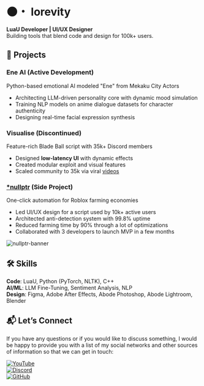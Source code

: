 # 🌑・ lorevity
**LuaU Developer | UI/UX Designer** <br />
Building tools that blend code and design for 100k+ users.

## 🚀 Projects
### **Ene AI (Active Development)**
Python-based emotional AI modeled "Ene" from Mekaku City Actors
- Architecting LLM-driven personality core with dynamic mood simulation
- Training NLP models on anime dialogue datasets for character authenticity
- Designing real-time facial expression synthesis

### **Visualise (Discontinued)**
Feature-rich Blade Ball script with 35k+ Discord members
- Designed **low-latency UI** with dynamic effects
- Created modular exploit and visual features
- Scaled community to 35k via viral [videos](https://youtube.com/@lorevity)

### **[*nullptr](https://discord.gg/swqnDC5WPC) (Side Project)**
One-click automation for Roblox farming economies
- Led UI/UX design for a script used by 10k+ active users
- Architected anti-detection system with 99.8% uptime
- Reduced farming time by 90% through a lot of optimizations
- Collaborated with 3 developers to launch MVP in a few months

![nullptr-banner](https://github.com/user-attachments/assets/263c6d62-6858-4ae6-a3bb-7dbea8efa593)

## 🛠️ Skills
**Code**: LuaU, Python (PyTorch, NLTK), C++ <br />
**AI/ML**: LLM Fine-Tuning, Sentiment Analysis, NLP <br />
**Design**: Figma, Adobe After Effects, Abode Photoshop, Abode Lightroom, Blender <br />

## 📬 Let’s Connect
If you have any questions or if you would like to discuss something, I would be happy to provide you with a list of my social networks and other sources of information so that we can get in touch:

[![YouTube](https://img.shields.io/badge/YouTube-@lorevity-FF0000)](https://www.youtube.com/@lorevity) <br />
[![Discord](https://img.shields.io/badge/Discord-@lorevity-5865F2)](https://discordapp.com/users/937392908200472649) <br />
[![GitHub](https://img.shields.io/badge/GitHub-@lorevity-181717)](https://github.com/lorevity) <br />
